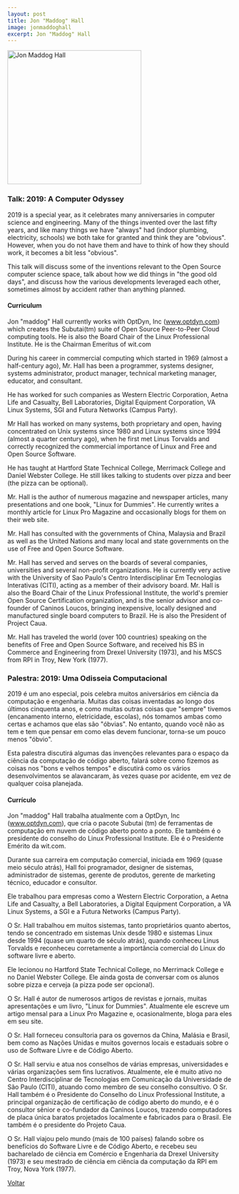 ```yaml
---
layout: post
title: Jon "Maddog" Hall
image: jonmaddoghall
excerpt: Jon "Maddog" Hall
---
```

<p><img src="{{ site.baseurl }}/convidados/{{ page.image }}.jpg" alt="Jon Maddog Hall" height="300" width="300"/></p>

### Talk: 2019: A Computer Odyssey

2019 is a special year, as it celebrates many anniversaries in computer science and engineering.  Many of the things invented over the last fifty years, and like many things we have "always" had (indoor plumbing, electricity, schools) we both take for granted and think they are "obvious".  However, when you do not have them and have to think of how they should work, it becomes a bit less "obvious".

This talk will discuss some of the inventions relevant to the Open Source computer science space, talk about how we did things in "the good old days", and discuss how the various developments leveraged each other, sometimes almost by accident rather than anything planned.

#### Curriculum

Jon "maddog" Hall currently works with OptDyn, Inc (www.optdyn.com) which creates the Subutai(tm) suite of Open Source Peer-to-Peer Cloud computing tools. He is also the Board Chair of the Linux Professional Institute.  He is the Chairman Emeritus of wit.com

During his career in commercial computing which started in 1969 (almost a half-century ago), Mr. Hall has been a programmer, systems designer, systems administrator, product manager, technical marketing manager, educator, and consultant.

He has worked for such companies as Western Electric Corporation, Aetna Life and Casualty, Bell Laboratories, Digital Equipment Corporation, VA Linux Systems, SGI and Futura Networks (Campus Party).

Mr Hall has worked on many systems, both proprietary and open, having concentrated on Unix systems since 1980 and Linux systems since 1994 (almost a quarter century ago), when he first met Linus Torvalds and correctly recognized the commercial importance of Linux and Free and Open Source Software.

He has taught at Hartford State Technical College, Merrimack College and Daniel Webster College.  He still likes talking to students over pizza and beer (the pizza can be optional).

Mr. Hall is the author of numerous magazine and newspaper articles, many presentations and one book, "Linux for Dummies".  He currently writes a monthly article for Linux Pro Magazine and occasionally blogs for them on their web site.

Mr. Hall has consulted with the governments of China, Malaysia and Brazil as well as the United Nations and many local and state governments on the use of Free and Open Source Software.

Mr. Hall has served and serves on the boards of several companies, universities and several non-profit organizations.  He is currently very active with the University of Sao Paulo's Centro Interdisciplinar Em Tecnologias Interativas (CITI), acting as a member of their advisory board.  Mr. Hall is also the Board Chair of the Linux Professional Institute, the world's premier Open Source Certification organization, and is the senior advisor and co-founder of Caninos Loucos, bringing inexpensive, locally designed and manufactured single board computers to Brazil.  He is also the President of Project Caua.

Mr. Hall has traveled the world (over 100 countries) speaking on the benefits of Free and Open Source Software, and received his BS in Commerce and Engineering from Drexel University (1973), and his MSCS from RPI in Troy, New York (1977).

### Palestra: 2019: Uma Odisseia Computacional

2019 é um ano especial, pois celebra muitos aniversários em ciência da computação e engenharia. Muitas das coisas inventadas ao longo dos últimos cinquenta anos, e como muitas outras coisas que "sempre" tivemos (encanamento interno, eletricidade, escolas), nós tomamos ambas como certas e achamos que elas são "óbvias". No entanto, quando você não as tem e tem que pensar em como elas devem funcionar, torna-se um pouco menos "óbvio".

Esta palestra discutirá algumas das invenções relevantes para o espaço da ciência da computação de código aberto, falará sobre como fizemos as coisas nos "bons e velhos tempos" e discutirá como os vários desenvolvimentos se alavancaram, às vezes quase por acidente, em vez de qualquer coisa planejada.

#### Currículo

Jon "maddog" Hall trabalha atualmente com a OptDyn, Inc (www.optdyn.com), que cria o pacote Subutai (tm) de ferramentas de computação em nuvem de código aberto ponto a ponto. Ele também é o presidente do conselho do Linux Professional Institute. Ele é o Presidente Emérito da wit.com.

Durante sua carreira em computação comercial, iniciada em 1969 (quase meio século atrás), Hall foi programador, designer de sistemas, administrador de sistemas, gerente de produtos, gerente de marketing técnico, educador e consultor.

Ele trabalhou para empresas como a Western Electric Corporation, a Aetna Life and Casualty, a Bell Laboratories, a Digital Equipment Corporation, a VA Linux Systems, a SGI e a Futura Networks (Campus Party).

O Sr. Hall trabalhou em muitos sistemas, tanto proprietários quanto abertos, tendo se concentrado em sistemas Unix desde 1980 e sistemas Linux desde 1994 (quase um quarto de século atrás), quando conheceu Linus Torvalds e reconheceu corretamente a importância comercial do Linux do software livre e aberto.

Ele lecionou no Hartford State Technical College, no Merrimack College e no Daniel Webster College. Ele ainda gosta de conversar com os alunos sobre pizza e cerveja (a pizza pode ser opcional).

O Sr. Hall é autor de numerosos artigos de revistas e jornais, muitas apresentações e um livro, "Linux for Dummies". Atualmente ele escreve um artigo mensal para a Linux Pro Magazine e, ocasionalmente, bloga para eles em seu site.

O Sr. Hall forneceu consultoria para os governos da China, Malásia e Brasil, bem como as Nações Unidas e muitos governos locais e estaduais sobre o uso de Software Livre e de Código Aberto.

O Sr. Hall serviu e atua nos conselhos de várias empresas, universidades e várias organizações sem fins lucrativos. Atualmente, ele é muito ativo no Centro Interdisciplinar de Tecnologias em Comunicação da Universidade de São Paulo (CITI), atuando como membro de seu conselho consultivo. O Sr. Hall também é o Presidente do Conselho do Linux Professional Institute, a principal organização de certificação de código aberto do mundo, e é o consultor sênior e co-fundador da Caninos Loucos, trazendo computadores de placa única baratos projetados localmente e fabricados para o Brasil. Ele também é o presidente do Projeto Caua.

O Sr. Hall viajou pelo mundo (mais de 100 países) falando sobre os benefícios do Software Livre e de Código Aberto, e recebeu seu bacharelado de ciência em Comércio e Engenharia da Drexel University (1973) e seu mestrado de ciência em ciência da computação da RPI em Troy, Nova York (1977).


<a href="{{ site.baseurl }}/index.html">Voltar</a>
